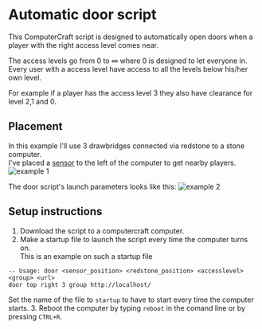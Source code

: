 # Automatic door script

This ComputerCraft script is designed to automatically open doors when a player with the right access level comes near.

The access levels go from 0 to ∞ where 0 is designed to let everyone in.<br>
Every user with a access level have access to all the levels below his/her own level.

For example if a player has the access level 3 they also have clearance for level 2,1 and 0\.

## Placement

In this example I'll use 3 drawbridges connected via redstone to a stone computer.<br>
I've placed a [sensor](http://ftbwiki.org/Sensor) to the left of the computer to get nearby players. ![example 1](http://puu.sh/nUOCx/079dd544c9.png)

The door script's launch parameters looks like this: ![example 2](http://puu.sh/nUOAy/c502d05ed0.png)

## Setup instructions

1. Download the script to a computercraft computer.
2. Make a startup file to launch the script every time the computer turns on.<br>
  This is an example on such a startup file

  ```
  -- Usage: door <sensor_position> <redstone_position> <accesslevel> <group> <url>
  door top right 3 group http://localhost/
  ```

  Set the name of the file to `startup` to have to start every time the computer starts.
3. Reboot the computer by typing `reboot` in the comand line or by pressing `CTRL+R`.
